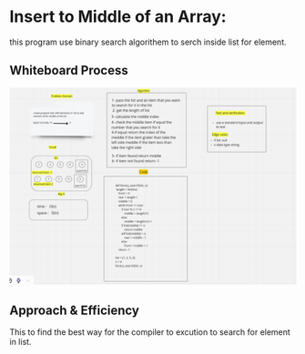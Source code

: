 # Insert to Middle of an Array:

this program use binary search algorithem to serch inside list for element.

## Whiteboard Process

![](codechallenge03.png)

## Approach & Efficiency

This to find the best way for the compiler to excution to search for element in list.
